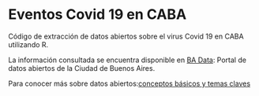 # Eventos Covid 19 en CABA

Código de extracción de datos abiertos sobre el virus Covid 19 en CABA utilizando R.

La información consultada se encuentra disponible en [BA Data](https://data.buenosaires.gob.ar/): Portal de datos abiertos de la Ciudad de Buenos Aires.

Para conocer más sobre datos abiertos:[conceptos básicos y temas claves](https://blogs.iadb.org/conocimiento-abierto/es/datos-abiertos/)




